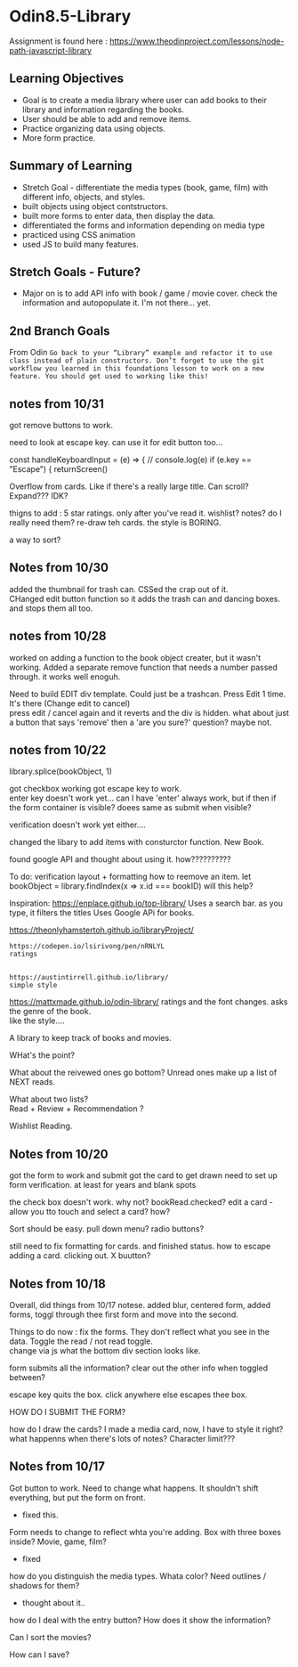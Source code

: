 


# Odin8.5-Library

Assignment is found here : 
https://www.theodinproject.com/lessons/node-path-javascript-library

## Learning Objectives 
* Goal is to create a media library where user can add books to their library and information regarding the books. 
* User should be able to add and remove items.  
* Practice organizing data using objects. 
* More form practice. 


## Summary of Learning
* Stretch Goal - differentiate the media types (book, game, film) with different info, objects, and styles. 
* built objects using object contstructors.
* built more forms to enter data, then display the data.
* differentiated the forms and information depending on media type
* practiced using CSS animation
* used JS to build many features. 

## Stretch Goals - Future?
* Major on is to add API info with book / game / movie  cover.  check the information and autopopulate it.   I'm not there... yet.

## 2nd Branch Goals
From Odin 
`Go back to your “Library” example and refactor it to use class instead of plain constructors. Don’t forget to use the git workflow you learned in this foundations lesson to work on a new feature. You should get used to working like this! `


## notes from 10/31
got remove buttons to work.

need to look at escape key.  can use it for edit button too...

const handleKeyboardInput = (e) => {
  // console.log(e)
  if (e.key == "Escape") {
    returnScreen()

Overflow from cards.   Like if there's a really large title.   Can scroll?   Expand???  IDK?



thigns to add :
5 star ratings.  only after you've read it.
wishlist?
notes?   do I really need them?
re-draw teh cards.  the style is BORING.

a way to sort?




## Notes from 10/30

added the thumbnail for trash can.  CSSed the crap out of it.   
CHanged edit button function so it adds the trash can and dancing boxes.  and stops them all too. 

## notes from 10/28

worked on adding a function to the book object creater, but it wasn't working.
Added a separate remove function that needs a number passed through.   it works well enoguh.

Need to build EDIT div template.  Could just be a trashcan.   Press Edit 1 time.  It's there (Change edit to cancel)  
press edit / cancel again and it reverts and the div is hidden.
what about just a button that says 'remove' 
then a 'are you sure?' question?    maybe not.




## notes from 10/22

  library.splice(bookObject, 1)

  got checkbox working
  got escape key to work.   
  enter key doesn't work yet...  can I have 'enter' always work, but if then if the form container is visible?   doees same as submit when visible?


  verification doesn't work yet either....

  changed the libary to add items with consturctor function.   New Book.

found google API and thought about using it.  how??????????

  To do:
  verification
  layout + formatting
  how to reemove an item.
  let bookObject = library.findIndex(x => x.id === bookID)  will this help?


   

Inspiration: 
https://enplace.github.io/top-library/
Uses a search bar. as you type, it filters the titles
Uses Google APi for books.

https://theonlyhamstertoh.github.io/libraryProject/


    https://codepen.io/lsirivong/pen/nRNLYL
    ratings 


    https://austintirrell.github.io/library/
    simple style

https://mattxmade.github.io/odin-library/
ratings and the font changes.  asks the genre of the book.   
like the style....


A library to keep track of books and movies.


WHat's the point?

What about the reivewed ones go bottom?   Unread ones make up a list of NEXT reads.

What about two lists?  
Read + Review + Recommendation ?

Wishlist Reading.

## Notes from 10/20
got the form to work and submit
got the card to get drawn
need to set up form verification.  at least for years and blank spots

the check box doesn't work.    why not?   bookRead.checked?
edit a card - allow you tto touch and select a card?
how?

Sort should be easy.    pull down menu?   radio buttons?

still need to fix formatting for cards. and finished status. 
how to escape adding a card.   clicking out.   X buutton?   




## Notes from 10/18

Overall, did things from 10/17 notese.   added blur, centered form, added forms, toggl through thee first form and move into the second.

Things to do now : 
fix the forms.  They don't reflect what you see in the data. 
Toggle the read / not read toggle.  
change via js what the bottom div section looks like. 

form submits all the information?   clear out the other info when toggled between?

escape key quits the box.
click anywhere else escapes thee box.




HOW DO I SUBMIT THE FORM?

how do I draw the cards?
I made a media card, now, I have to style it right? 
what happenns when there's lots of notes?    Character limit???




## Notes from 10/17

Got button to work. Need to change what happens. It shouldn't shift everything, but put the form on front.
- fixed this. 

Form needs to change to reflect whta you're adding.
Box with three boxes inside?   Movie, game, film?
- fixed

how do you distinguish the media types.   Whata color?      Need outlines / shadows for them?
- thought about it.. 

how do I deal with the entry button?   How does it show the information?


Can I sort the movies?   

How can I save?